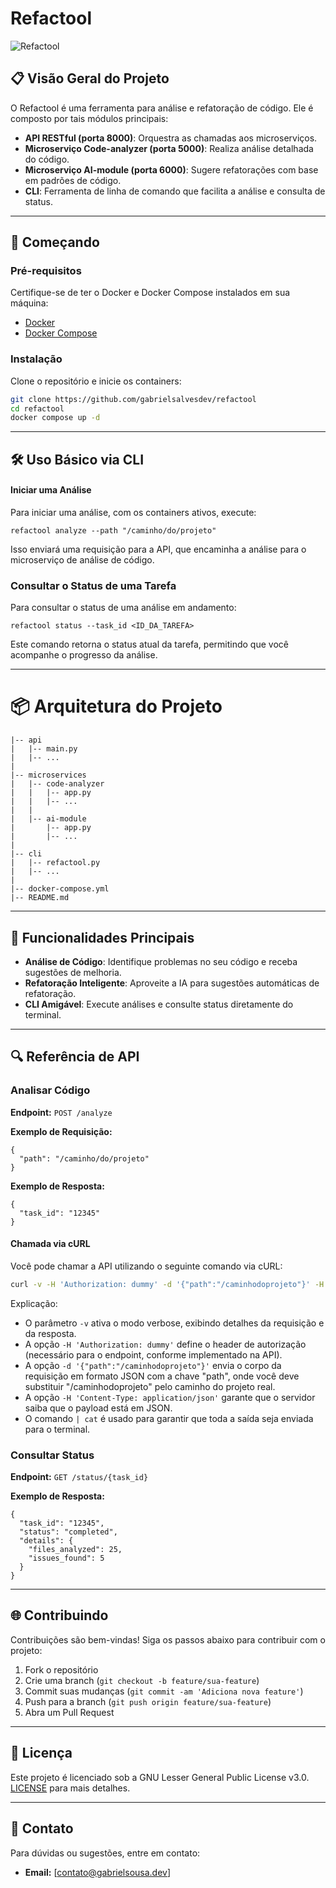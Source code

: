 # Refactool

![Refactool](https://img.shields.io/badge/Refactool-API-green)

## 📋 Visão Geral do Projeto

O Refactool é uma ferramenta para análise e refatoração de código. Ele é composto por tais módulos principais:

- **API RESTful (porta 8000)**: Orquestra as chamadas aos microserviços.
- **Microserviço Code-analyzer (porta 5000)**: Realiza análise detalhada do código.
- **Microserviço AI-module (porta 6000)**: Sugere refatorações com base em padrões de código.
- **CLI**: Ferramenta de linha de comando que facilita a análise e consulta de status.


----



## 🚀 Começando

### Pré-requisitos

Certifique-se de ter o Docker e Docker Compose instalados em sua máquina:

- [Docker](https://www.docker.com/get-started)
- [Docker Compose](https://docs.docker.com/compose/install/)

### Instalação

Clone o repositório e inicie os containers:

```sh
git clone https://github.com/gabrielsalvesdev/refactool
cd refactool
docker compose up -d

```

----------


## 🛠️ Uso Básico via CLI

#### Iniciar uma Análise

Para iniciar uma análise, com os containers ativos, execute:

```
refactool analyze --path "/caminho/do/projeto"
```

Isso enviará uma requisição para a API, que encaminha a análise para o microserviço de análise de código.

### Consultar o Status de uma Tarefa

Para consultar o status de uma análise em andamento:


```
refactool status --task_id <ID_DA_TAREFA>
```

Este comando retorna o status atual da tarefa, permitindo que você acompanhe o progresso da análise.

----------



# 📦 Arquitetura do Projeto


```
|-- api
|   |-- main.py
|   |-- ...
|
|-- microservices
|   |-- code-analyzer
|   |   |-- app.py
|   |   |-- ...
|   |
|   |-- ai-module
|       |-- app.py
|       |-- ...
|
|-- cli
|   |-- refactool.py
|   |-- ...
|
|-- docker-compose.yml
|-- README.md

```

----------

## 🌟 Funcionalidades Principais

-   **Análise de Código**: Identifique problemas no seu código e receba sugestões de melhoria.
-   **Refatoração Inteligente**: Aproveite a IA para sugestões automáticas de refatoração.
-   **CLI Amigável**: Execute análises e consulte status diretamente do terminal.

----------

## 🔍 Referência de API

### Analisar Código

**Endpoint:**  `POST /analyze`

**Exemplo de Requisição:**

```
{
  "path": "/caminho/do/projeto"
}
```

**Exemplo de Resposta:**

```
{
  "task_id": "12345"
}
```

#### Chamada via cURL

Você pode chamar a API utilizando o seguinte comando via cURL:

```sh
curl -v -H 'Authorization: dummy' -d '{"path":"/caminhodoprojeto"}' -H 'Content-Type: application/json' http://localhost:8000/analyze | cat
```

Explicação:
- O parâmetro `-v` ativa o modo verbose, exibindo detalhes da requisição e da resposta.
- A opção `-H 'Authorization: dummy'` define o header de autorização (necessário para o endpoint, conforme implementado na API).
- A opção `-d '{"path":"/caminhodoprojeto"}'` envia o corpo da requisição em formato JSON com a chave "path", onde você deve substituir "/caminhodoprojeto" pelo caminho do projeto real.
- A opção `-H 'Content-Type: application/json'` garante que o servidor saiba que o payload está em JSON.
- O comando `| cat` é usado para garantir que toda a saída seja enviada para o terminal.

### Consultar Status

**Endpoint:**  `GET /status/{task_id}`

**Exemplo de Resposta:**

```
{
  "task_id": "12345",
  "status": "completed",
  "details": {
    "files_analyzed": 25,
    "issues_found": 5
  }
}
```

----------

## 🌐 Contribuindo

Contribuições são bem-vindas! Siga os passos abaixo para contribuir com o projeto:

1.  Fork o repositório
2.  Crie uma branch (`git checkout -b feature/sua-feature`)
3.  Commit suas mudanças (`git commit -am 'Adiciona nova feature'`)
4.  Push para a branch (`git push origin feature/sua-feature`)
5.  Abra um Pull Request

----------

## 📄 Licença

Este projeto é licenciado sob a GNU Lesser General Public License v3.0.  [LICENSE]([https://github.com/gabrielsalvesdev/refactool/blob/main/LICENCE)  para mais detalhes.

----------

## 💬 Contato

Para dúvidas ou sugestões, entre em contato:

-   **Email:**  [[contato@gabrielsousa.dev](mailto:contato@gabrielsousa.dev)]
